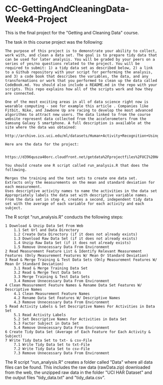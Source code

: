 # CC-GettingAndCleaningData-Week4-Project

This is the final project for the "Getting and Cleaning Data" course.

The task in this course project was the following:

    The purpose of this project is to demonstrate your ability to collect, work with, and clean a data set. The goal is to prepare tidy data that can be used for later analysis. You will be graded by your peers on a series of yes/no questions related to the project. You will be required to submit: 1) a tidy data set as described below, 2) a link to a Github repository with your script for performing the analysis, and 3) a code book that describes the variables, the data, and any transformations or work that you performed to clean up the data called CodeBook.md. You should also include a README.md in the repo with your scripts. This repo explains how all of the scripts work and how they are connected.
    
    One of the most exciting areas in all of data science right now is wearable computing - see for example this article . Companies like Fitbit, Nike, and Jawbone Up are racing to develop the most advanced algorithms to attract new users. The data linked to from the course website represent data collected from the accelerometers from the Samsung Galaxy S smartphone. A full description is available at the site where the data was obtained:
    
    http://archive.ics.uci.edu/ml/datasets/Human+Activity+Recognition+Using+Smartphones 
    
    Here are the data for the project:
    
     https://d396qusza40orc.cloudfront.net/getdata%2Fprojectfiles%2FUCI%20HAR%20Dataset.zip  
    
    You should create one R script called run_analysis.R that does the following. 
    
    Merges the training and the test sets to create one data set.
    Extracts only the measurements on the mean and standard deviation for each measurement. 
    Uses descriptive activity names to name the activities in the data set
    Appropriately labels the data set with descriptive variable names. 
    From the data set in step 4, creates a second, independent tidy data set with the average of each variable for each activity and each subject.

The R script "run_analysis.R" conducts the following steps:

    1 Download & Unzip Data Set From Web
        1.1 Set Url and Data Directory
        1.2 Create Data Directory (if it does not already exists)
        1.3 Download Raw Data Set (if it does not already exists)
        1.4 Unzip Raw Data Set (if it does not already exists)
        1.5 Remove Unnecessary Data From Environment
    2 Read Measurement Feature List & Identify Relevant Measurement Features (Only Measurement Features W/ Mean Or Standard Deviation)
    3 Read & Merge Training & Test Data Sets (Only Measurement Features W/ Mean Or Standard Deviation)
        3.1 Read & Merge Training Data Set
        3.2 Read & Merge Test Data Sets
        3.3 Merge Training & Test Data Sets
        3.4 Remove Unnecessary Data From Environment
    4 Clean Measurement Feature Names & Rename Data Set Features W/ Descriptive Names
        4.1 Clean Measurement Feature Names
        4.2 Rename Data Set Features W/ Descriptive Names
        4.3 Remove Unnecessary Data From Environment
    5 Read Activity Labels & Set Descriptive Names For Activities in Data Set
        5.1 Read Activity Labels
        5.2 Set Descriptive Names For Activities in Data Set
        5.3 Factor Subject in Data Set
        5.4 Remove Unnecessary Data From Environment
    6 Create Tidy Data Set (Average of Each Feature for Each Activity & Subject)
    7 Write Tidy Data Set to txt- & csv-File
        7.1 Write Tidy Data Set to txt-File
        7.2 Write Tidy Data Set to csv-File
        7.3 Remove Unnecessary Data From Environment

The R script "run_analysis.R" creates a folder called "Data" where all data files can be found. This includes the raw data (rawData.zip) downloaded from the web, the unzipped raw data in the folder "UCI HAR Dataset" and the output files "tidy_data.txt" and "tidy_data.csv".